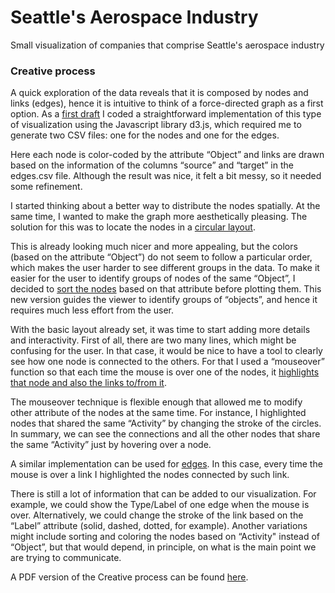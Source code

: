 # Seattle's Aerospace Industry

Small visualization of companies that comprise Seattle's aerospace industry

### Creative process

A quick exploration of the data reveals that it is composed by nodes and links (edges), hence it is intuitive to think of a force-directed graph as a first option. As a [first draft](https://github.com/fbecerra/aerospace_industry/raw/master/images/fig1.png) I coded a straightforward implementation of this type of visualization using the Javascript library d3.js, which required me to generate two CSV files: one for the nodes and one for the edges.

Here each node is color-coded by the attribute “Object” and links are drawn based on the information  of the columns “source” and “target” in the edges.csv file. Although the result was nice, it felt a bit messy, so it needed some refinement.

I started thinking about a better way to distribute the nodes spatially. At the same time, I wanted to make the graph more aesthetically pleasing. The solution for this was to locate the nodes in a [circular layout](https://raw.githubusercontent.com/fbecerra/aerospace_industry/master/images/fig2.png).

This is already looking much nicer and more appealing, but the colors (based on the attribute “Object”) do not seem to follow a particular order, which makes the user harder to see different groups in the data. To make it easier for the user to identify groups of nodes of the same “Object”, I decided to [sort the nodes](https://raw.githubusercontent.com/fbecerra/aerospace_industry/master/images/fig3.png) based on that attribute before plotting them. This new version guides the viewer to identify groups of “objects”, and hence it requires much less effort from the user.

With the basic layout already set, it was time to start adding more details and interactivity. First of all, there are two many lines, which might be confusing for the user. In that case, it would be nice to have a tool to clearly see how one node is connected to the others. For that I used a “mouseover” function so that each time the mouse is over one of the nodes, it [highlights that node and also the links to/from it](https://raw.githubusercontent.com/fbecerra/aerospace_industry/master/images/fig4.png).

The mouseover technique is flexible enough that allowed me to modify other attribute of the nodes at the same time. For instance, I highlighted nodes that shared the same “Activity” by changing the stroke of the circles. In summary, we can see the connections and all the other nodes that share the same “Activity” just by hovering over a node.

A similar implementation can be used for [edges](https://raw.githubusercontent.com/fbecerra/aerospace_industry/master/images/fig5.png). In this case, every time the mouse is over a link I highlighted the nodes connected by such link.

There is still a lot of information that can be added to our visualization. For example, we could show the Type/Label of one edge when the mouse is over. Alternatively, we could change the stroke of the link based on the “Label” attribute (solid, dashed, dotted, for example). Another variations might include sorting and coloring the nodes based on “Activity" instead of “Object”, but that would depend, in principle, on what is the main point we are trying to communicate.

A PDF version of the Creative process can be found [here](https://github.com/fbecerra/aerospace_industry/raw/master/CreativeProcess.pdf).
